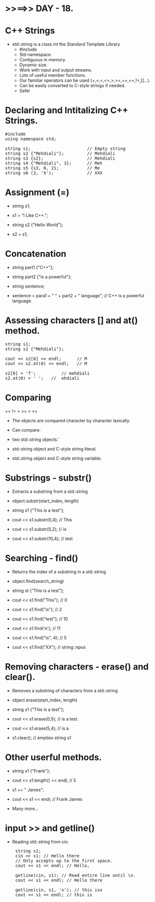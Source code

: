 # >>==>> DAY - 18.

# C++ Strings

- std::string is a class int the Standard Template Library
  - #include <string>
  - Std namespace.
  - Contiguous in memory.
  - Dynamic size.
  - Work with input and output streams.
  - Lots of useful member functions.
  - Our familiar operators can be used (+,=,<,<=,>,>=,+=,==,!=,[]...).
  - Can be easily converted to C-style strings if needed.
  - Safer

# Declaring and Intitalizing C++ Strings.

<pre>
#include <string>
using namespace std;

string s1;                      // Empty string
string s2 {"Mehdiali"};         // Mehdiali
string s3 {s2};                 // Mehdiali
string s4 {"Mehdiali", 3};      // Meh
string s5 {s3, 0, 2};           // Me
string s6 (3, 'X');             // XXX
</pre>

# Assignment (=)

- string s1;
- s1 = "I Like C++.";

- string s2 {"Hello World"};
- s2 = s1;

# Concatenation

- string part1 {"C++"};
- string part2 {"is a powerful"};

- string sentence;

- sentence = para1 + " " + part2 + " language"; // C++ is a powerful language.

# Assessing characters [] and at() method.

<pre>
string s1;
string s2 {"Mehdiali"};

cout << s2[0] << endl;		// M
cout << s2.at(0) << endl; 	// M

s2[0] = 'f';		  // mehdiali
s2.at(0) = '_';   // _ehdiali
</pre>

# Comparing

== != > >= < <=

- The objects are compared character by character laxically.

- Can compare:
- two std::string objects.'
- std::string object and C-style string literal.
- std::string object and C-style string variable.

# Substrings - substr()

- Extracts a substring from a std::string

- object.substr(start_index, length)

- string s1 {"This is a test"};

- cout << s1.substr(0,4); // This
- cout << s1.substr(5,2); // is
- cout << s1.substr(10,4); // test

# Searching - find()

- Returns the index of a substring in a std::string

- object.find(search_string)

- string st {"This is a test"};

- cout << s1.find("This"); // 0
- cout << s1.find("is"); // 2
- cout << s1.find("test"); // 10
- cout << s1.find('e'); // 11
- cout << s1.find("is", 4); // 5
- cout << s1.find("XX"); // string::npos

# Removing characters - erase() and clear().

- Removes a substring of characters from a std::string

- object.erase(start_index, length)

- string s1 {"This is a test"};

- cout << s1.erase(0,5); // is a test.
- cout << s1.erase(5,4); // is a
- s1.clear(); // empties string s1

# Other userful methods.

- string s1 {"Frank"};

- cout << s1.length() << endl; // 5

- s1 += " James";
- cout << s1 << endl; // Frank James

- Many more...

# input >> and getline()

- Reading std::string from cin.

<pre>
    string s1;
    cin >> s1; // Hello there
    // Only accepts up to the first space.
    cout << s1 << endl; // Hello,

    getline(cin, s1); // Read entire line until \n.
    cout << s1 << endl; // Hello there

    getline(cin, s1, 'x'); // this isx
    cout << s1 << endl; // this is
</pre>

